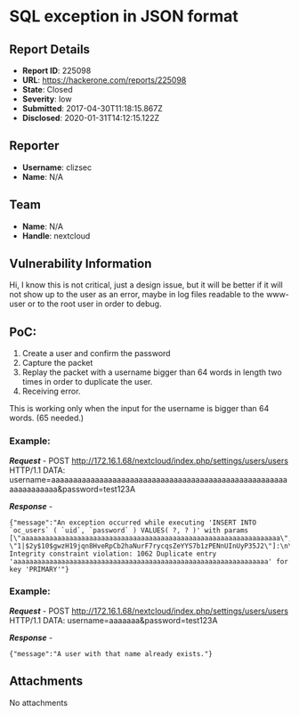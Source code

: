 # SQL exception in JSON format

## Report Details
- **Report ID**: 225098
- **URL**: https://hackerone.com/reports/225098
- **State**: Closed
- **Severity**: low
- **Submitted**: 2017-04-30T11:18:15.867Z
- **Disclosed**: 2020-01-31T14:12:15.122Z

## Reporter
- **Username**: clizsec
- **Name**: N/A

## Team
- **Name**: N/A
- **Handle**: nextcloud

## Vulnerability Information
Hi, I know this is not critical, just a design issue,
but it will be better if it will not show up to the user as an error, maybe in log files readable to the www-user or to the root user in order to debug.

PoC:
----------------------
1. Create a user and confirm the password
2. Capture the packet
3. Replay the packet with a username bigger than 64 words in length two times in order to duplicate the user.
4. Receiving error.

This is working only when the input for the username is bigger than 64 words. (65 needed.)

### Example:
***Request*** -
POST http://172.16.1.68/nextcloud/index.php/settings/users/users HTTP/1.1
DATA: username=aaaaaaaaaaaaaaaaaaaaaaaaaaaaaaaaaaaaaaaaaaaaaaaaaaaaaaaaaaaaaaaaa&password=test123A

***Response*** -
```
{"message":"An exception occurred while executing 'INSERT INTO `oc_users` ( `uid`, `password` ) VALUES( ?, ? )' with params [\"aaaaaaaaaaaaaaaaaaaaaaaaaaaaaaaaaaaaaaaaaaaaaaaaaaaaaaaaaaaaaaaaa\", \"1|$2y$10$gwzH19jqn8HveRpCb2haNurF7rycqsZeYYS7b1zPENnUInUyP35J2\"]:\n\nSQLSTATE[23000]: Integrity constraint violation: 1062 Duplicate entry 'aaaaaaaaaaaaaaaaaaaaaaaaaaaaaaaaaaaaaaaaaaaaaaaaaaaaaaaaaaaaaaaa' for key 'PRIMARY'"}
```

### Example:
***Request*** -
POST http://172.16.1.68/nextcloud/index.php/settings/users/users HTTP/1.1
DATA: username=aaaaaaa&password=test123A

***Response*** -
```
{"message":"A user with that name already exists."}
```

## Attachments
No attachments
